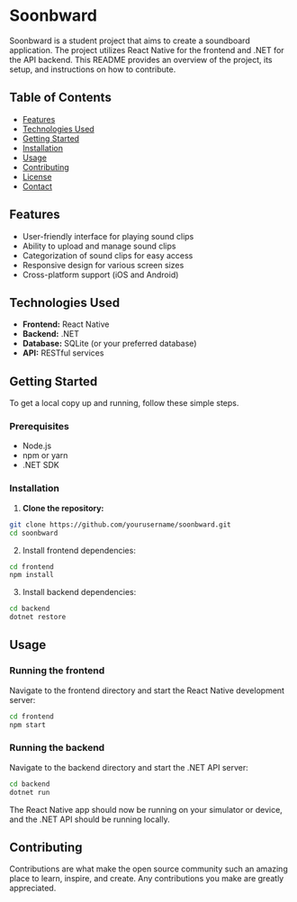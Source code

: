 # Soonbward

Soonbward is a student project that aims to create a soundboard application. The project utilizes React Native for the frontend and .NET for the API backend. This README provides an overview of the project, its setup, and instructions on how to contribute.

## Table of Contents
- [Features](#features)
- [Technologies Used](#technologies-used)
- [Getting Started](#getting-started)
- [Installation](#installation)
- [Usage](#usage)
- [Contributing](#contributing)
- [License](#license)
- [Contact](#contact)

## Features
- User-friendly interface for playing sound clips
- Ability to upload and manage sound clips
- Categorization of sound clips for easy access
- Responsive design for various screen sizes
- Cross-platform support (iOS and Android)

## Technologies Used
- **Frontend:** React Native
- **Backend:** .NET
- **Database:** SQLite (or your preferred database)
- **API:** RESTful services

## Getting Started
To get a local copy up and running, follow these simple steps.

### Prerequisites
- Node.js
- npm or yarn
- .NET SDK

### Installation

1. **Clone the repository:**
```sh
git clone https://github.com/yourusername/soonbward.git
cd soonbward
```
2. Install frontend dependencies:
```sh
cd frontend
npm install
```

3. Install backend dependencies:
```sh
cd backend
dotnet restore
```
## Usage
### Running the frontend
Navigate to the frontend directory and start the React Native development server:
```sh
cd frontend
npm start
```

### Running the backend
Navigate to the backend directory and start the .NET API server:

```sh
cd backend
dotnet run
```
The React Native app should now be running on your simulator or device, and the .NET API should be running locally.

## Contributing
Contributions are what make the open source community such an amazing place to learn, inspire, and create. Any contributions you make are greatly appreciated.
